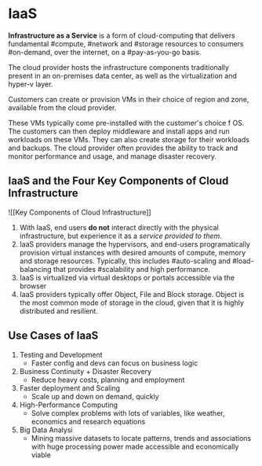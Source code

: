 # IaaS

**Infrastructure as a Service** is a form of cloud-computing that delivers fundamental #compute, #network and #storage resources to consumers #on-demand, over the internet, on a #pay-as-you-go basis.

The cloud provider hosts the infrastructure components traditionally present in an on-premises data center, as well as the virtualization and hyper-v layer.

Customers can create or provision VMs in their choice of region and zone, available from the cloud provider.

These VMs typically come pre-installed with the customer's choice f OS. The customers can then deploy middleware and install apps and run workloads on these VMs. They can also create storage for their workloads and backups. The cloud provider often provides the ability to track and monitor performance and usage, and manage disaster recovery.

## IaaS and the Four Key Components of Cloud Infrastructure

![[Key Components of Cloud Infrastructure]]

1. With IaaS, end users **do not** interact directly with the physical infrastructure, but experience it as a *service provided to them*.
2. IaaS providers manage the hypervisors, and end-users programatically provision virtual instances with desired amounts of compute, memory and storage resources. Typically, this includes #auto-scaling and #load-balancing that provides #scalability and high performance.
3. IaaS is virtualized via virtual desktops or portals accessible via the browser
4. IaaS providers typically offer Object, File and Block storage. Object is the most common mode of storage in the cloud, given that it is highly distributed and resilient.

## Use Cases of IaaS

1. Testing and Development
   - Faster config and devs can focus on business logic
2. Business Continuity + Disaster Recovery
   - Reduce heavy costs, planning and employment
3. Faster deployment and Scaling
   - Scale up and down on demand, quickly
4. High-Performance Computing
   - Solve complex problems with lots of variables, like weather, economics and research equations
5. Big Data Analysi
   - Mining massive datasets to locate patterns, trends and associations with huge processing power made accessible and economically viable
